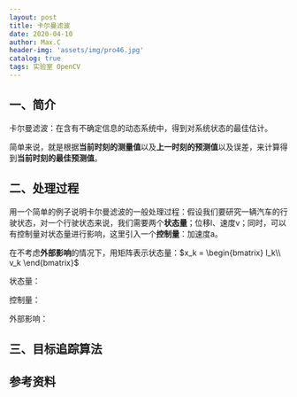 ```yaml
---
layout: post
title: 卡尔曼滤波
date: 2020-04-10
author: Max.C
header-img: 'assets/img/pro46.jpg'
catalog: true
tags: 实验室 OpenCV
---
```



## 一、简介

卡尔曼滤波：在含有不确定信息的动态系统中，得到对系统状态的最佳估计。

简单来说，就是根据**当前时刻的测量值**以及**上一时刻的预测值**以及误差，来计算得到**当前时刻的最佳预测值**。

## 二、处理过程

用一个简单的例子说明卡尔曼滤波的一般处理过程：假设我们要研究一辆汽车的行驶状态，对一个行驶状态来说，我们需要两个**状态量**；位移l、速度v；同时，可以有控制量对状态量进行影响，这里引入一个**控制量**：加速度a。

在不考虑**外部影响**的情况下，用矩阵表示状态量：$x_k = \begin{bmatrix}
l_k\\ 
v_k
\end{bmatrix}$

状态量：

控制量：

外部影响：

## 三、目标追踪算法



## 参考资料


